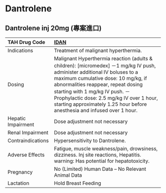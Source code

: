 # Dantrolene

## Dantrolene inj 20mg (專案進口)

| TAH Drug Code      | [**IDAN**](https://www.tahsda.org.tw/drugs/hissearch.php?drug_code=IDAN)                                                                                                                                                                                                                                                                                         |
|:-------------------|:-----------------------------------------------------------------------------------------------------------------------------------------------------------------------------------------------------------------------------------------------------------------------------------------------------------------------------------------------------------------|
| Indications        | Treatment of malignant hyperthermia.                                                                                                                                                                                                                                                                                                                             |
| Dosing             | Malignant Hyperthermia reaction (adults & children): [micromedex] －1 mg/kg IV push, administer additional IV boluses to a maximum cumulative dose: 10 mg/kg, if abnormalities reappear, repeat dosing starting with 1 mg/kg IV push. －Prophylactic dose: 2.5 mg/kg IV over 1 hour, starting approximately 1.25 hour before anesthesia and infused over 1 hour. |
| Hepatic Impairment | Dose adjustment not necessary                                                                                                                                                                                                                                                                                                                                    |
| Renal Impairment   | Dose adjustment not necessary                                                                                                                                                                                                                                                                                                                                    |
| Contraindications  | Hypersensitivity to Dantrolene.                                                                                                                                                                                                                                                                                                                                  |
| Adverse Effects    | Fatigue, muscle weakness/pain, drowsiness, dizziness. Inj site reactions, Hepatitis. warning: Has potential for hepatotoxicity.                                                                                                                                                                                                                                  |
| Pregnancy          | No (Limited) Human Data – No Relevant Animal Data                                                                                                                                                                                                                                                                                                                |
| Lactation          | Hold Breast Feeding                                                                                                                                                                                                                                                                                                                                              |


